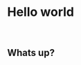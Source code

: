 <html>
  <head>
    <title> Stefanie Mayer </title>
  </head>
      <body>
        <h1> Hello world </h1> <br> 
        <h2> Whats up? </h2>
      </body>
</html>
